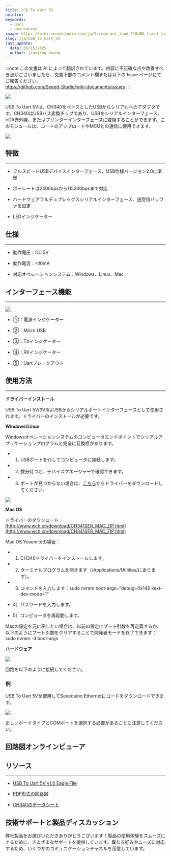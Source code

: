 ```yaml
---
title: USB To Uart 5V
nointro:
keywords:
  - docs
  - docusaurus
image: https://wiki.seeedstudio.com/ja/Scream_out_loud-110dBA_fixed_tone_Siren/
slug: /ja/USB_To_Uart_5V
last_update:
  date: 05/15/2025
  author: jianjing Huang
---
```

:::note
この文書は AI によって翻訳されています。内容に不正確な点や改善すべき点がございましたら、文書下部のコメント欄または以下の Issue ページにてご報告ください。  
https://github.com/Seeed-Studio/wiki-documents/issues
:::

<!-- ---
name: USB To Uart 5V
category: Essentials
bzurl: https://www.seeedstudio.com/USB-To-Uart-5V-p-1833.html
oldwikiname:  USB To Uart 5V
prodimagename:  USB_To_Uart_5V_photo.jpg
surveyurl: https://www.research.net/r/USB_To_Uart_5V
sku:  103990051
--- -->
![](https://files.seeedstudio.com/wiki/USB_To_Uart_5V/img/USB_To_Uart_5V_photo.jpg)

USB To Uart 5Vは、CH340をベースとしたUSBからシリアルへのアダプタです。CH340はUSBバス変換チップであり、USBをシリアルインターフェース、IrDA赤外線、またはプリンターインターフェースに変換することができます。このモジュールは、コードのアップロードやMCUとの通信に使用できます。

[![](https://files.seeedstudio.com/wiki/Seeed-WiKi/docs/images/300px-Get_One_Now_Banner-ragular.png)](https://www.seeedstudio.com/USB-To-Uart-5V-p-1833.html)

## 特徴

---

* フルスピードUSBデバイスインターフェース、USB仕様バージョン2.0に準拠

* ボーレートは2400bpsから115200bpsまで対応

* ハードウェアフルデュプレックスシリアルインターフェース、送受信バッファを設定

* LEDインジケーター

## 仕様

---

* 動作電圧：DC 5V

* 動作電流：&lt;10mA

* 対応オペレーションシステム：Windows、Linux、Mac

## インターフェース機能

---
![](https://files.seeedstudio.com/wiki/USB_To_Uart_5V/img/USB_To_Uart_5v_interface.jpg)

* ①：電源インジケーター
* ②：Micro USB

* ③：TXインジケーター

* ④：RXインジケーター
* ⑤：Uartブレークアウト

## 使用方法

---
**ドライバーインストール**

USB To Uart 5V/3V3はUSBからシリアルポートインターフェースとして使用されます。ドライバーのインストールが必要です。

**Windows/Linux**

Windowsオペレーションシステムのコンピュータエンドポイントでシリアルアプリケーションプログラムと完全に互換性があります。

* 1) USBポートを介してコンピュータに接続します。

* 2) 数分待つと、デバイスマネージャーで確認できます。

* 3) ポートが見つからない場合は、[こちら](http://wch-ic.com/download/list.asp?id=127)からドライバーをダウンロードしてください。

![](https://files.seeedstudio.com/wiki/USB_To_Uart_5V/img/CH340_Driver.jpg)

**Mac OS**

ドライバーのダウンロード：[http://www.wch.cn/download/CH341SER_MAC_ZIP.html](http://www.wch.cn/download/CH341SER_MAC_ZIP.html)

Mac OS Yosemiteの場合：

* 1) CH340ドライバーをインストールします。

* 2) ターミナルプログラムを開きます（/Applications/Utilities/にあります）。

* 3) コマンドを入力します：sudo nvram boot-args="debug=0x146 kext-dev-mode=1"

* 4）パスワードを入力します。

* 5）コンピュータを再起動します。

Macの設定を元に戻したい場合は、以前の設定にブート引数を再定義するか、以下のようにブート引数をクリアすることで開発者モードを終了できます：sudo nvram -d boot-args

**ハードウェア**

![](https://files.seeedstudio.com/wiki/USB_To_Uart_5V/img/USB_To_Uart_Download.jpg)

回路を以下のように接続してください。

### 例

USB To Uart 5Vを使用してSeeeduino Ethernetにコードをダウンロードできます。

![](https://files.seeedstudio.com/wiki/USB_To_Uart_5V/img/USB_To_Uart_5V_Usage.jpg)

正しいボードタイプとCOMポートを選択する必要があることに注意してください。

## 回路図オンラインビューア

<div className="altium-ecad-viewer" data-project-src="res/USB_To_Uart_5V_Eagle.zip" style={{borderRadius: '0px 0px 4px 4px', height: 500, borderStyle: 'solid', borderWidth: 1, borderColor: 'rgb(241, 241, 241)', overflow: 'hidden', maxWidth: 1280, maxHeight: 700, boxSizing: 'border-box'}}>
</div>

## リソース

---

* [USB To Uart 5V v1.0 Eagle File](https://files.seeedstudio.com/wiki/USB_To_Uart_3V3/res/USB_To_Uart_5V_Eagle.zip)

* [PDF形式の回路図](https://files.seeedstudio.com/wiki/USB_To_Uart_3V3/res/USB_To_Uart_5V_v1.0_SCH.pdf)

* [CH340のデータシート](https://files.seeedstudio.com/wiki/USB_To_Uart_3V3/res/CH340DS1_EN.PDF)

## 技術サポートと製品ディスカッション

弊社製品をお選びいただきありがとうございます！製品の使用体験をスムーズにするために、さまざまなサポートを提供しています。異なる好みやニーズに対応するため、いくつかのコミュニケーションチャネルを用意しています。

<div class="button_tech_support_container">
<a href="https://forum.seeedstudio.com/" class="button_forum"></a> 
<a href="https://www.seeedstudio.com/contacts" class="button_email"></a>
</div>

<div class="button_tech_support_container">
<a href="https://discord.gg/eWkprNDMU7" class="button_discord"></a> 
<a href="https://github.com/Seeed-Studio/wiki-documents/discussions/69" class="button_discussion"></a>
</div>